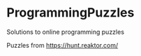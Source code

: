 # ProgrammingPuzzles
Solutions to online programming puzzles

Puzzles from https://hunt.reaktor.com/
